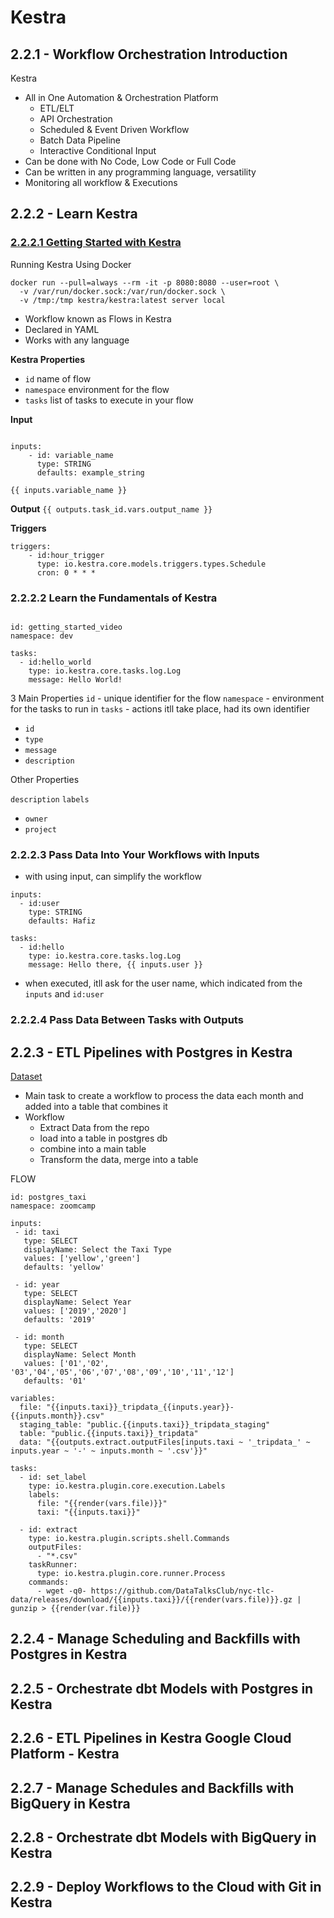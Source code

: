 # Kestra

## 2.2.1 - Workflow Orchestration Introduction

Kestra
- All in One Automation & Orchestration Platform
    - ETL/ELT
    - API Orchestration
    - Scheduled & Event Driven Workflow
    - Batch Data Pipeline
    - Interactive Conditional Input
- Can be done with No Code, Low Code or Full Code
- Can be written in any programming language, versatility
- Monitoring all workflow & Executions

## 2.2.2 - Learn Kestra

### [2.2.2.1 Getting Started with Kestra](https://www.youtube.com/watch?v=a2BZ7vOihjg)

Running Kestra Using Docker

```docker
docker run --pull=always --rm -it -p 8080:8080 --user=root \
  -v /var/run/docker.sock:/var/run/docker.sock \
  -v /tmp:/tmp kestra/kestra:latest server local
```

- Workflow known as Flows in Kestra
- Declared in YAML
- Works with any language

**Kestra Properties**
- ```id``` name of flow
- ```namespace``` environment for the flow
- ```tasks``` list of tasks to execute in your flow

**Input**
```kestra

inputs:
    - id: variable_name
      type: STRING
      defaults: example_string

{{ inputs.variable_name }}
```
**Output**
```{{ outputs.task_id.vars.output_name }}```

**Triggers**

```kestra
triggers:
    - id:hour_trigger
      type: io.kestra.core.models.triggers.types.Schedule
      cron: 0 * * *
```
### 2.2.2.2 Learn the Fundamentals of Kestra

```kestra

id: getting_started_video
namespace: dev

tasks:
  - id:hello_world
    type: io.kestra.core.tasks.log.Log
    message: Hello World!
```
3 Main Properties 
```id``` - unique identifier for the flow
```namespace``` - environment for the tasks to run in
```tasks``` - actions itll take place, had its own identifier
  - ```id```
  - ```type```
  - ```message```
  - ```description```

Other Properties

```description```
```labels```
  - ```owner```
  - ```project```


### 2.2.2.3 Pass Data Into Your Workflows with Inputs

- with using input, can simplify the workflow

```kestra
inputs:
  - id:user
    type: STRING
    defaults: Hafiz

tasks:
  - id:hello
    type: io.kestra.core.tasks.log.Log
    message: Hello there, {{ inputs.user }}
```
- when executed, itll ask for the user name, which indicated from the ```inputs``` and ```id:user```

### 2.2.2.4 Pass Data Between Tasks with Outputs

## 2.2.3 - ETL Pipelines with Postgres in Kestra

[Dataset](https://github.com/DataTalksClub/nyc-tlc-data/releases)
- Main task to create a workflow to process the data each month and added into a table that combines it
- Workflow
  - Extract Data from the repo
  - load into a table in postgres db
  - combine into a main table
  - Transform the data, merge into a table

FLOW

```kestra
id: postgres_taxi
namespace: zoomcamp

inputs:
 - id: taxi
   type: SELECT
   displayName: Select the Taxi Type
   values: ['yellow','green']
   defaults: 'yellow'

 - id: year
   type: SELECT
   displayName: Select Year
   values: ['2019','2020']
   defaults: '2019'

 - id: month
   type: SELECT
   displayName: Select Month
   values: ['01','02', '03','04','05','06','07','08','09','10','11','12']
   defaults: '01'

variables:
  file: "{{inputs.taxi}}_tripdata_{{inputs.year}}-{{inputs.month}}.csv"
  staging_table: "public.{{inputs.taxi}}_tripdata_staging"
  table: "public.{{inputs.taxi}}_tripdata"
  data: "{{outputs.extract.outputFiles[inputs.taxi ~ '_tripdata_' ~ inputs.year ~ '-' ~ inputs.month ~ '.csv'}}"

tasks:
  - id: set_label
    type: io.kestra.plugin.core.execution.Labels
    labels:
      file: "{{render(vars.file)}}"
      taxi: "{{inputs.taxi}}"

  - id: extract
    type: io.kestra.plugin.scripts.shell.Commands
    outputFiles:
      - "*.csv"
    taskRunner:
      type: io.kestra.plugin.core.runner.Process
    commands:
      - wget -q0- https://github.com/DataTalksClub/nyc-tlc-data/releases/download/{{inputs.taxi}}/{{render(vars.file)}}.gz | gunzip > {{render(var.file)}}
```


## 2.2.4 - Manage Scheduling and Backfills with Postgres in Kestra
## 2.2.5 - Orchestrate dbt Models with Postgres in Kestra
## 2.2.6 - ETL Pipelines in Kestra Google Cloud Platform - Kestra
## 2.2.7 - Manage Schedules and Backfills with BigQuery in Kestra
## 2.2.8 - Orchestrate dbt Models with BigQuery in Kestra
## 2.2.9 - Deploy Workflows to the Cloud with Git in Kestra